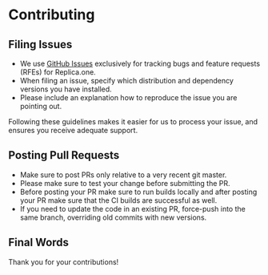 # Contributing

## Filing Issues

* We use [GitHub Issues](https://github.com/replica/replica/issues) exclusively for tracking bugs and feature requests (RFEs) for Replica.one.
* When filing an issue, specify which distribution and dependency versions you have installed.
* Please include an explanation how to reproduce the issue you are pointing out.

Following these guidelines makes it easier for us to process your issue, and ensures you receive adequate support.

## Posting Pull Requests

* Make sure to post PRs only relative to a very recent git master.
* Please make sure to test your change before submitting the PR.
* Before posting your PR make sure to run builds locally and after posting your PR make sure that the CI builds are successful as well.
* If you need to update the code in an existing PR, force-push into the same branch, overriding old commits with new versions.

## Final Words

Thank you for your contributions!
